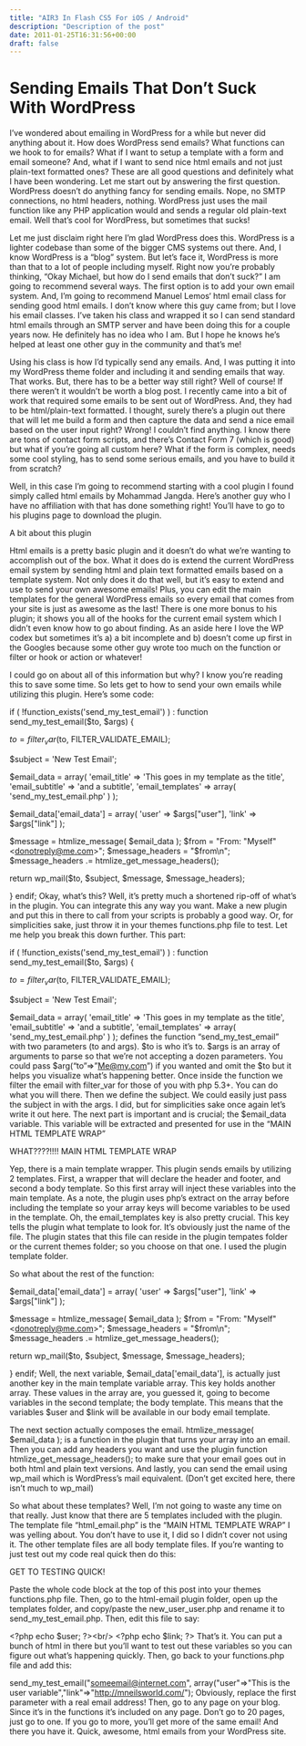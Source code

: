 ```yaml
---
title: "AIR3 In Flash CS5 For iOS / Android"
description: "Description of the post"
date: 2011-01-25T16:31:56+00:00
draft: false
---
```


# Sending Emails That Don’t Suck With WordPress

I’ve wondered about emailing in WordPress for a while but never did anything about it. How does WordPress send emails? What functions can we hook to for emails? What if I want to setup a template with a form and email someone? And, what if I want to send nice html emails and not just plain-text formatted ones? These are all good questions and definitely what I have been wondering. Let me start out by answering the first question. WordPress doesn’t do anything fancy for sending emails. Nope, no SMTP connections, no html headers, nothing. WordPress just uses the mail function like any PHP application would and sends a regular old plain-text email. Well that’s cool for WordPress, but sometimes that sucks!

Let me just disclaim right here I’m glad WordPress does this. WordPress is a lighter codebase than some of the bigger CMS systems out there. And, I know WordPress is a “blog” system. But let’s face it, WordPress is more than that to a lot of people including myself. Right now you’re probably thinking, “Okay Michael, but how do I send emails that don’t suck?” I am going to recommend several ways. The first option is to add your own email system. And, I’m going to recommend Manuel Lemos‘ html email class for sending good html emails. I don’t know where this guy came from; but I love his email classes. I’ve taken his class and wrapped it so I can send standard html emails through an SMTP server and have been doing this for a couple years now. He definitely has no idea who I am. But I hope he knows he’s helped at least one other guy in the community and that’s me!

Using his class is how I’d typically send any emails. And, I was putting it into my WordPress theme folder and including it and sending emails that way. That works. But, there has to be a better way still right? Well of course! If there weren’t it wouldn’t be worth a blog post. I recently came into a bit of work that required some emails to be sent out of WordPress. And, they had to be html/plain-text formatted. I thought, surely there’s a plugin out there that will let me build a form and then capture the data and send a nice email based on the user input right? Wrong! I couldn’t find anything. I know there are tons of contact form scripts, and there’s Contact Form 7 (which is good) but what if you’re going all custom here? What if the form is complex, needs some cool styling, has to send some serious emails, and you have to build it from scratch?

Well, in this case I’m going to recommend starting with a cool plugin I found simply called html emails by Mohammad Jangda. Here’s another guy who I have no affiliation with that has done something right! You’ll have to go to his plugins page to download the plugin.

A bit about this plugin

Html emails is a pretty basic plugin and it doesn’t do what we’re wanting to accomplish out of the box. What it does do is extend the current WordPress email system by sending html and plain text formatted emails based on a template system. Not only does it do that well, but it’s easy to extend and use to send your own awesome emails! Plus, you can edit the main templates for the general WordPress emails so every email that comes from your site is just as awesome as the last! There is one more bonus to his plugin; it shows you all of the hooks for the current email system which I didn’t even know how to go about finding. As an aside here I love the WP codex but sometimes it’s a) a bit incomplete and b) doesn’t come up first in the Googles because some other guy wrote too much on the function or filter or hook or action or whatever!

I could go on about all of this information but why? I know you’re reading this to save some time. So lets get to how to send your own emails while utilizing this plugin. Here’s some code:

if ( !function_exists('send_my_test_email') ) :
function send_my_test_email($to, $args) {
 
$to = filter_var($to, FILTER_VALIDATE_EMAIL);
 
$subject = 'New Test Email';
 
$email_data = array(
'email_title' =&gt; 'This goes in my template as the title',
'email_subtitle' =&gt; 'and a subtitle',
'email_templates' =&gt; array( 'send_my_test_email.php' )
);
 
$email_data['email_data'] = array(
'user' =&gt; $args["user"],
'link' =&gt; $args["link"]
);
 
$message = htmlize_message( $email_data );
$from = "From: \"Myself\" &lt;donotreply@me.com&gt;";
$message_headers = "$from\n";
$message_headers .= htmlize_get_message_headers();
 
return wp_mail($to, $subject, $message, $message_headers);
 
}
endif;
Okay, what’s this? Well, it’s pretty much a shortened rip-off of what’s in the plugin. You can integrate this any way you want. Make a new plugin and put this in there to call from your scripts is probably a good way. Or, for simplicities sake, just throw it in your themes functions.php file to test. Let me help you break this down further. This part:

if ( !function_exists('send_my_test_email') ) :
function send_my_test_email($to, $args) {
 
$to = filter_var($to, FILTER_VALIDATE_EMAIL);
 
$subject = 'New Test Email';
 
$email_data = array(
'email_title' =&gt; 'This goes in my template as the title',
'email_subtitle' =&gt; 'and a subtitle',
'email_templates' =&gt; array( 'send_my_test_email.php' )
);
defines the function “send_my_test_email” with two parameters (to and args). $to is who it’s to. $args is an array of arguments to parse so that we’re not accepting a dozen parameters. You could pass $arg(“to”=>”Me@my.com”) if you wanted and omit the $to but it helps you visualize what’s happening better. Once inside the function we filter the email with filter_var for those of you with php 5.3+. You can do what you will there. Then we define the subject. We could easily just pass the subject in with the args. I did, but for simplicities sake once again let’s write it out here. The next part is important and is crucial; the $email_data variable. This variable will be extracted and presented for use in the “MAIN HTML TEMPLATE WRAP”

WHAT????!!!! MAIN HTML TEMPLATE WRAP

Yep, there is a main template wrapper. This plugin sends emails by utilizing 2 templates. First, a wrapper that will declare the header and footer, and second a body template. So this first array will inject these variables into the main template. As a note, the plugin uses php’s extract on the array before including the template so your array keys will become variables to be used in the template. Oh, the email_templates key is also pretty crucial. This key tells the plugin what template to look for. It’s obviously just the name of the file. The plugin states that this file can reside in the plugin tempates folder or the current themes folder; so you choose on that one. I used the plugin template folder.

So what about the rest of the function:

$email_data['email_data'] = array(
'user' =&gt; $args["user"],
'link' =&gt; $args["link"]
);
 
$message = htmlize_message( $email_data );
$from = "From: \"Myself\" &lt;donotreply@me.com&gt;";
$message_headers = "$from\n";
$message_headers .= htmlize_get_message_headers();
 
return wp_mail($to, $subject, $message, $message_headers);
 
}
endif;
Well, the next variable, $email_data['email_data'], is actually just another key in the main template variable array. This key holds another array. These values in the array are, you guessed it, going to become variables in the second template; the body template. This means that the variables $user and $link will be available in our body email template.

The next section actually composes the email. htmlize_message( $email_data ); is a function in the plugin that turns your array into an email. Then you can add any headers you want and use the plugin function htmlize_get_message_headers(); to make sure that your email goes out in both html and plain text versions. And lastly, you can send the email using wp_mail which is WordPress’s mail equivalent. (Don’t get excited here, there isn’t much to wp_mail)

So what about these templates? Well, I’m not going to waste any time on that really. Just know that there are 5 templates included with the plugin. The template file “html_email.php” is the “MAIN HTML TEMPLATE WRAP” I was yelling about. You don’t have to use it, I did so I didn’t cover not using it. The other template files are all body template files. If you’re wanting to just test out my code real quick then do this:

GET TO TESTING QUICK!

Paste the whole code block at the top of this post into your themes functions.php file. Then, go to the html-email plugin folder, open up the templates folder, and copy/paste the new_user_user.php and rename it to send_my_test_email.php. Then, edit this file to say:

&lt;?php echo $user; ?&gt;&lt;br/&gt;
&lt;?php echo $link; ?&gt;
That’s it. You can put a bunch of html in there but you’ll want to test out these variables so you can figure out what’s happening quickly. Then, go back to your functions.php file and add this:

send_my_test_email("someemail@internet.com", array("user"=&gt;"This is the user variable","link"=&gt;"http://mneilsworld.com/");
Obviously, replace the first parameter with a real email address! Then, go to any page on your blog. Since it’s in the functions it’s included on any page. Don’t go to 20 pages, just go to one. If you go to more, you’ll get more of the same email! And there you have it. Quick, awesome, html emails from your WordPress site.